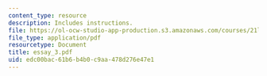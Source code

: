 ```yaml
---
content_type: resource
description: Includes instructions.
file: https://ol-ocw-studio-app-production.s3.amazonaws.com/courses/21l-007j-after-columbus-fall-2003/edc00bac61b6b4b0c9aa478d276e47e1_essay_3.pdf
file_type: application/pdf
resourcetype: Document
title: essay_3.pdf
uid: edc00bac-61b6-b4b0-c9aa-478d276e47e1
---
```

